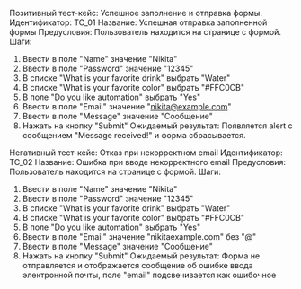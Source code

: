 Позитивный тест-кейс: Успешное заполнение и отправка формы.
Идентификатор: ТС_01
Название: Успешная отправка заполненной формы
Предусловия: Пользователь находится на странице с формой.
Шаги:
1. Ввести в поле "Name" значение "Nikita"
2. Ввести в поле "Password" значение "12345"
3. В списке "What is your favorite drink" выбрать "Water"
4. В списке "What is your favorite color" выбрать "#FFC0CB"
5. В поле "Do you like automation" выбрать "Yes"
6. Ввести в поле "Email" значение "nikita@example.com"
7. Ввести в поле "Message" значение "Сообщение"
8. Нажать на кнопку "Submit"
Ожидаемый результат:
Появляется alert с сообщением "Message received!" и форма сбрасывается.


Негативный тест-кейс: Отказ при некорректном email
Идентификатор: ТС_02
Название: Ошибка при вводе некорректного email
Предусловия: Пользователь находится на странице с формой.
Шаги:
1. Ввести в поле "Name" значение "Nikita"
2. Ввести в поле "Password" значение "12345"
3. В списке "What is your favorite drink" выбрать "Water"
4. В списке "What is your favorite color" выбрать "#FFC0CB"
5. В поле "Do you like automation" выбрать "Yes"
6. Ввести в поле "Email" значение "nikitaexample.com" без "@"
7. Ввести в поле "Message" значение "Сообщение"
8. Нажать на кнопку "Submit"
Ожидаемый результат:
Форма не отправляется и отображается сообщение об ошибке ввода электронной почты, поле "email" подсвечивается как ошибочное 
